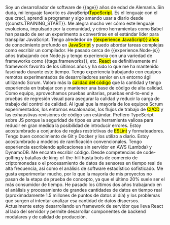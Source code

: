 Soy un desarrollador de software de {{age}} años de edad de Alemania.
Sin duda, mi lenguaje favorito es <del>JavaScript</del><mark>TypeScript</mark>. Es el lenguaje con el que crecí, aprendí a programar y sigo amando usar a diario desde {{consts.TRAINING_START}}.
Me alegra mucho ver cómo este lenguaje evoluciona, impulsado por la comunidad, y cómo herramientas como Babel han pasado de ser un experimento a convertirse en el estándar líder para transpilar JavaScript.
Tengo alrededor de <mark>{{experience.JavaScript}} años</mark> de conocimiento profundo en <mark>JavaScript</mark> y puedo abordar tareas complejas como escribir un compilador.
He pasado cerca de {{experience.Node-js}} años trabajando con Node.js y tengo experiencia con una variedad de frameworks como {{tags.frameworks}}, etc.
<mark>React</mark> es definitivamente mi framework favorito de los últimos años y ha sido lo que me ha mantenido fascinado durante este tiempo.
Tengo experiencia trabajando con equipos remotos experimentados de desarrolladores senior en un entorno ágil utilizando Scrum.
Valoro más la <mark>calidad del código</mark> que la cantidad y tengo experiencia en trabajar con y mantener una base de código de alta calidad.
Como equipo, aprovechamos pruebas unitarias, pruebas end-to-end y pruebas de regresión visual para asegurar la calidad y reducir la carga de trabajo del control de calidad. Al igual que la mayoría de los equipos Scrum experimentados, los entornos escalonados, los flujos de trabajo de <mark>CI/CD</mark> y las exhaustivas revisiones de código son estándar. Prefiero TypeScript sobre JS porque la seguridad de tipos es una herramienta valiosa para reducir en gran medida la posibilidad de introducir errores.
Estoy acostumbrado a conjuntos de reglas restrictivas de <mark>ESLint</mark> y formateadores.
Tengo buen conocimiento de Git y Docker y los utilizo a diario. Estoy acostumbrado a modelos de ramificación convencionales.
Tengo experiencia escribiendo aplicaciones sin servidor en AWS (Lambda) y DynamoDB.
Me encanta escribir código. Desde competencias de code-golfing y batallas de king-of-the-hill hasta bots de comercio de criptomonedas o el procesamiento de datos de sensores en tiempo real de alta frecuencia, así como el análisis de software estadístico sofisticado.
Me gusta experimentar mucho, por lo que la mayoría de mis proyectos no pasan de la etapa de prueba de concepto, ya que el último 20% suele ser el más consumidor de tiempo.
He pasado los últimos dos años trabajando en el análisis y procesamiento de grandes cantidades de datos en tiempo real (aproximadamente 1.5 millones de puntos de datos al día) y los problemas que surgen al intentar analizar esa cantidad de datos dispersos.
Actualmente estoy desarrollando un framework de servidor que lleva React al lado del servidor y permite desarrollar componentes de backend modulares y de calidad de producción.
